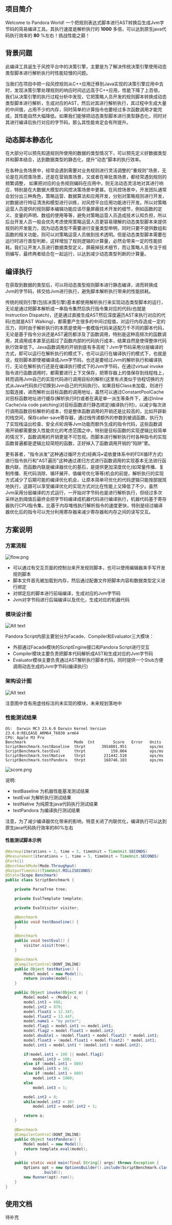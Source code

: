 ## 项目简介
Welcome to Pandora World! 一个把规则表达式脚本进行AST转换后生成Jvm字节码的简易编译工具。其执行速度是解析执行的 **1000** 多倍，可以达到原生java代码执行效率的 **80** %左右！挑战性能之巅！

## 背景问题
此编译工具诞生于风控平台中的决策引擎，主要是为了解决传统决策引擎使用动态类型脚本进行解析执行时性能较慢的问题。

当我们在项目中把一段风控规则从C++应用迁移到Java实现的决策引擎应用中去时，发现决策引擎处理规则的响应时间远远高于C++应用，性能下降了上百倍，我们从决策引擎的执行过程分析中发现，它把策略人员开发的规则脚本转换成动态类型脚本进行解析，生成对应的AST，然后对其进行解析执行，其过程中生成大量的中间值，占用不少的内存，同时简单的计算指令也要经过多次函数调用才能完成，其性能自然大幅降低。如果我们能够把动态类型脚本进行类型静态化，同时对其进行编译后执行对应的字节码，那么其性能肯定会有所提升。

## 动态脚本静态化
在大部分可以预先知道规则所使用的数据的类型情况下，可以预先定义好数据类型并和脚本结合，达到数据类型的静态化，提升“动态”脚本的执行效率。

在各种业务场景中，经常会遇到需要对业务规则进行灵活调整的"重规则"场景，无论是在风控类场景，还是在营销类场景，又或者在审批类场景，都经常遇到规则的频繁调整， 如果把对应的业务规则编码在应用中，则无法动态灵活地对其进行响应，特别是在大数据大模型的风控决策场景中更甚。在风控场景中，开发团队通常会划分出三种角色，策略运营、数据算法和应用开发，分别对策略规则进行开发，对数据进行特征清洗和模型进行训练，对风控平台应用功能进行开发。所以对策略运营人员提供的规则脚本编辑功能应该尽量屏蔽技术开发的细节，例如函数的定义、变量的声明、数组的使用等等，避免对策略运营人员造成技术认知负担，所以后台开发人员一般会优先考虑使用策略运营人员更容易理解的动态类型脚本来提供规则的开发能力，因为动态类型不需要进行变量类型申明，同时只要不提供数组和函数的相关功能，则可以对策略运营人员做到技术透明。但是动态类型脚本需要在运行时进行类型判断，这样增加了规则逻辑的计算量，必然会带来一定的性能损耗。我们让开发人员进行数据类型定义，屏蔽掉技术细节，而让策略人员专注于规则编写，最终两者结合在一起运行，以达到减少动态类型判断的计算量。

## 编译执行
在获取到数据的类型后，可以将动态类型规则脚本进行静态编译，进而转换成Jvm的字节码，转交给Jvm进行执行，避免脚本解析执行带来的性能损耗。

传统的规则引擎(包括决策引擎)基本都使用解析执行来实现动态类型脚本的运行，无论是通过把脚本解析成一串指令集然后执行指令集对应的代码(也就是Instruction Dispatch)，还是通过直接生成AST然后深度遍历AST来执行对应的代码(也就是AST Walking)，都需要产生很多的中间过程值，对运行内存造成一定的压力，同时由于解析执行的本质是使用一套模版代码来适配万千不同的脚本代码，无论是基于指令分派还是AST遍历都涉及了函数调用，特别是这种高频次的函数调用，其调用成本甚至远超过了函数内部的代码执行成本，结果自然是使得整体代码执行效率低下。Java函数调用的开销到底有多高呢？Jvm字节码采用分层编译的方式，即可以运行在解析执行的模式下，也可以运行在编译执行的模式下，也就是说，规则脚本即使被编译成Jvm字节码，也还是要经过Jvm的解析执行和编译执行，无论在解析执行还是在编译执行模式下的Jvm字节码，在通过virtual invoke指令进行函数调用时，都需要进行上下文保存，把寄存器上的值保存到线程栈上，转而调用Jvm自己的实现代码进行调用目标的解析(这里有点类似于协程切换的方式从Java代码执行切换到Jvm自己的代码执行)，如果目标Class未加载，则进行加载连接，进而解析出目标函数的调用地址，虽然可以通过ConstantPoolCache对目标函数地址进行缓存(解析执行时)或者在满足单一派生等条件下，通过Inline Cache(via code patching)对目标函数进行静态绑定(编译执行时)，以减少每次进行调用函数目标解析的成本，但是整体函数调用的开销还是比较高的，比如开辟新的栈空间，保存caller-save寄存器，通过栈传递额外的参数到被调函数，执行为了实现栈溢出检查、安全点轮询等Jvm功能而额外生成的指令代码，这些函数调用开销都需要放入性能优化的考虑范围之中，特别是目标函数的实现逻辑比较简单的情况下，函数调用的开销更是不可忽视。而脚本进行解析执行时各种指令的实现函数普遍都是逻辑比较简短的函数，正好掉入了函数调用开销的”陷阱“里。

更有甚者，"指令派发"这种通过循环方式(经典冯•诺依曼体系中的FDX循环方式)进行指令执行和"AST遍历"这种通过递归方式进行函数调用的实现基本无法进行函数内联，而函数内联是编译器优化的基石，是提供更加深度优化(如常量传播、复制传播、死代码消除、循环展开、值编号优化等等)机会的前提，解析执行的实现方式减少了后期可能的编译优化机会，让原本简单可优化的代码逻辑只能按部就班地执行，这跟可以享受编译优化的实现方式对比在性能上又降低了不少。虽然Jvm采用分层编译的方式运行，一开始对字节码也是进行解析执行，但经过多次采样达到阈值后最终会把字节码编译成机器代码进行编译执行，机器代码基于寄存器执行CPU指令集，比基于内存堆栈执行解析指令的速度更快，特别是经过编译器优化后的指令可以充分利用寄存器来减少寄存器和内存之间的读写交互。

## 方案说明

### 方案流程

![flow.png](./docs/flow.png)

* 可以通过有交互页面的控制台来开发规则脚本，也可以使用编辑器来手写开发规则脚本
* 脚本文件首先被加载到内存，然后通过配置文件把脚本内容和数据类型定义进行绑定
* 对绑定后的脚本进行前端编译，生成对应的Jvm字节码
* Jvm对字节码进行后端编译以及优化，生成对应的机器代码

### 模块设计图
![Alt text](./docs/compiler.png "模块设计视图")

Pandora Script内部主要划分为Facade、Compiler和Evaluator三大模块：
* 外部通过Facade模块的ScriptEngine接口和Pandora Script进行交互
* Compiler模块主要负责把脚本代码解析成AST和生成对应的Jvm字节码
* Evaluator模块主要负责通过AST解析执行脚本代码，同时提供一个Stub方便调用动态生成的Jvm字节码(编译执行)

### 架构设计图
![Alt text](./docs/arch.png "架构设计视图")

注意图中含有用虚线标注的未实现的模块，未来规划落地中

### 性能测试结果

```text
OS:  Darwin MC3 23.6.0 Darwin Kernel Version 23.6.0:RELEASE_ARM64_T6030 arm64
CPU: Apple M3 Pro
Benchmark                     Mode  Cnt        Score   Error   Units
ScriptBenchmark.testBaseline  thrpt       3954801.951          ops/ms
ScriptBenchmark.testEval      thrpt           159.004          ops/ms
ScriptBenchmark.testNative    thrpt        211442.518          ops/ms
ScriptBenchmark.testPandora   thrpt        168746.103          ops/ms
```

![score.png](./docs/score.png)

说明:
* testBaseline 为机器性能基准测试结果
* testEval 为解析执行测试结果
* testNative 为纯原生java代码执行测试结果
* testPandora 为编译执行测试结果

注意，为了减少编译器优化带来的影响，特意关闭了内联优化，编译执行可以达到原生java代码执行效率的80%左右

#### 性能测试脚本示例
```java
@Warmup(iterations = 1, time = 5, timeUnit = TimeUnit.SECONDS)
@Measurement(iterations = 1, time = 5, timeUnit = TimeUnit.SECONDS)
@Fork(1)
@BenchmarkMode(Mode.Throughput)
@OutputTimeUnit(TimeUnit.MILLISECONDS)
@State(Scope.Benchmark)
public class ScriptBenchmark {

    private ParseTree tree;

    private EvalTemplate template;

    private EvalVisitor visitor;

    @Benchmark
    public void testBaseline() {
    }

    @Benchmark
    public void testEval() {
        visitor.visit(tree);
    }

    @Benchmark
    @CompilerControl(DONT_INLINE)
    public Object testNative() {
        Model model = new Model();
        return invoke(model);
    }

    public Object invoke(Object o) {
        Model model = (Model) o;
        model.int1 = 666;
        model.int2 = 879;
        model.float1 = 12.34f;
        model.float2 = 13.44f;
        model.name1 = "my peter";
        model.flag1 = model.int1 >= model.int1;
        model.flag2 = model.float1 > model.int2;
        model.double1 = (model.float1 + model.float2) * model.int1;
        model.float3 = (model.float1 + model.float2) * model.int1;
        model.int1 = model.int1 * (model.int1 + model.int2);

        if(model.int1 < 100 || model.flag1)
            model.int3 = 100;
        else if (model.int1 > 800)
            model.int3 = 10;
        else if (model.int1 > 600)
            model.int3 = 1000;
        else
            model.int3 = 1;

        model.int2 = 0;
        while(model.int2 < 10)
            model.int2 = model.int2 + 1;

        return o;
    }

    @Benchmark
    @CompilerControl(DONT_INLINE)
    public Object testPandora() {
        Model model = new Model();
        return template.eval(model);
    }

    public static void main(final String[] args) throws Exception {
        Options opt = new OptionsBuilder().include(ScriptBenchmark.class.getSimpleName())
                .build();
        new Runner(opt).run();
    }
}
```

## 使用文档
待补充